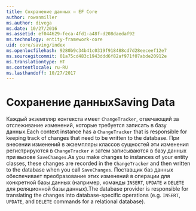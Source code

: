 ```yaml
---
title: Сохранение данных — EF Core
author: rowanmiller
ms.author: divega
ms.date: 10/27/2016
ms.assetid: ef044629-feca-4fd1-a48f-d208daedaf92
ms.technology: entity-framework-core
uid: core/saving/index
ms.openlocfilehash: 9280b9c34b41c0319f918488cd7d28eeceef12e7
ms.sourcegitcommit: 01a75cd483c1943ddd6f82af971f07abde20912e
ms.translationtype: HT
ms.contentlocale: ru-RU
ms.lasthandoff: 10/27/2017
---
```

# <a name="saving-data"></a><span data-ttu-id="a4dc1-102">Сохранение данных</span><span class="sxs-lookup"><span data-stu-id="a4dc1-102">Saving Data</span></span>

<span data-ttu-id="a4dc1-103">Каждый экземпляр контекста имеет `ChangeTracker`, отвечающий за отслеживание изменений, которые требуется записать в базу данных.</span><span class="sxs-lookup"><span data-stu-id="a4dc1-103">Each context instance has a `ChangeTracker` that is responsible for keeping track of changes that need to be written to the database.</span></span> <span data-ttu-id="a4dc1-104">При внесении изменений в экземпляры классов сущностей эти изменения регистрируются в `ChangeTracker` и затем записываются в базу данных при вызове `SaveChanges`.</span><span class="sxs-lookup"><span data-stu-id="a4dc1-104">As you make changes to instances of your entity classes, these changes are recorded in the `ChangeTracker` and then written to the database when you call `SaveChanges`.</span></span> <span data-ttu-id="a4dc1-105">Поставщик баз данных обеспечивает преобразование этих изменений в операции для конкретной базы данных (например, команды `INSERT`, `UPDATE` и `DELETE` для реляционной базы данных).</span><span class="sxs-lookup"><span data-stu-id="a4dc1-105">The database provider is responsible for translating the changes into database-specific operations (e.g. `INSERT`, `UPDATE`, and `DELETE` commands for a relational database).</span></span>

